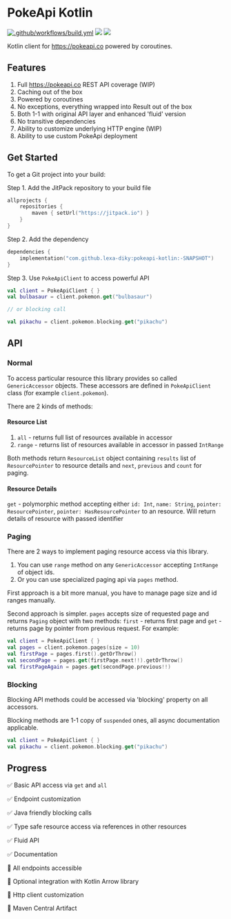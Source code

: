 # PokeApi Kotlin

[![.github/workflows/build.yml](https://github.com/lexa-diky/pokeapi-kotlin/actions/workflows/build.yml/badge.svg)](https://github.com/lexa-diky/pokeapi-kotlin/actions/workflows/build.yml)
[![](https://jitpack.io/v/lexa-diky/pokeapi-kotlin.svg)](https://jitpack.io/#lexa-diky/pokeapi-kotlin)
[![](https://img.shields.io/badge/API%20Reference-Dokka-blue)](https://lexa-diky.github.io/pokeapi-kotlin/)

Kotlin client for https://pokeapi.co powered by coroutines.

## Features

1. Full https://pokeapi.co REST API coverage (WIP)
2. Caching out of the box
3. Powered by coroutines
4. No exceptions, everything wrapped into Result<T> out of the box
5. Both 1-1 with original API layer and enhanced 'fluid' version
6. No transitive dependencies
7. Ability to customize underlying HTTP engine (WIP)
8. Ability to use custom PokeApi deployment

## Get Started

To get a Git project into your build:

Step 1. Add the JitPack repository to your build file

```kotlin
allprojects {
    repositories {
        maven { setUrl("https://jitpack.io") }
    }
}
```

Step 2. Add the dependency

```kotlin
dependencies {
    implementation("com.github.lexa-diky:pokeapi-kotlin:-SNAPSHOT")
}
```

Step 3. Use `PokeApiClient` to access powerful API

```kotlin
val client = PokeApiClient { }
val bulbasaur = client.pokemon.get("bulbasaur")

// or blocking call

val pikachu = client.pokemon.blocking.get("pikachu")
```

## API

### Normal

To access particular resource this library provides so called `GenericAccessor` objects. These accessors are defined in `PokeApiClient` class (for
example `client.pokemon`).

There are 2 kinds of methods:

#### Resource List

1. `all` - returns full list of resources available in accessor
2. `range` - returns list of resources available in accessor in passed `IntRange`

Both methods return `ResourceList` object containing `results` list of `ResourcePointer` to resource details and
`next`, `previous` and `count` for paging.

#### Resource Details

`get` - polymorphic method accepting either `id: Int`, `name: String`, `pointer: ResourcePointer`, `pointer: HasResourcePointer` to an resource.
Will return details of resource with passed identifier

### Paging

There are 2 ways to implement paging resource access via this library.

1. You can use `range` method on any `GenericAccessor` accepting `IntRange` of object ids.
2. Or you can use specialized paging api via `pages` method.

First approach is a bit more manual, you have to manage page size and id ranges manually.

Second approach is simpler. `pages` accepts size of requested page and returns `Paging` object with
two methods: `first` - returns first page and `get` - returns page by pointer from previous request. For example:

```kotlin
val client = PokeApiClient { }
val pages = client.pokemon.pages(size = 10)
val firstPage = pages.first().getOrThrow()
val secondPage = pages.get(firstPage.next!!).getOrThrow()
val firstPageAgain = pages.get(secondPage.previous!!)
```

### Blocking

Blocking API methods could be accessed via 'blocking' property on all accessors.

Blocking methods are 1-1 copy of `suspended` ones, all async documentation applicable.

```kotlin
val client = PokeApiClient { }
val pikachu = client.pokemon.blocking.get("pikachu")
```

## Progress

✅ Basic API access via `get` and `all`

✅ Endpoint customization

✅ Java friendly blocking calls

✅ Type safe resource access via references in other resources

✅ Fluid API

✅ Documentation

🚧 All endpoints accessible

🚧 Optional integration with Kotlin Arrow library

🚧 Http client customization

🚧 Maven Central Artifact